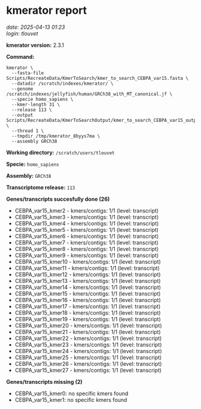 # kmerator report
*date: 2025-04-13 01:23*  
*login: tlouvet*

**kmerator version:** 2.3.1

**Command:**

```
kmerator \
  --fasta-file Scripts/RecreateData/KmerToSearch/kmer_to_search_CEBPA_var15.fasta \
  --datadir /scratch/indexes/kmerator/ \
  --genome /scratch/indexes/jellyfish/human/GRCh38_with_MT_canonical.jf \
  --specie homo_sapiens \
  --kmer-length 31 \
  --release 113 \
  --output Scripts/RecreateData/KmerToSearchOutput/kmer_to_search_CEBPA_var15_output \
  --thread 1 \
  --tmpdir /tmp/kmerator_8byys7ma \
  --assembly GRCh38
```

**Working directory:** `/scratch/users/tlouvet`

**Specie:** `homo_sapiens`

**Assembly:** `GRCh38`

**Transcriptome release:** `113`

**Genes/transcripts succesfully done (26)**

- CEBPA_var15_kmer2 - kmers/contigs: 1/1 (level: transcript)
- CEBPA_var15_kmer3 - kmers/contigs: 1/1 (level: transcript)
- CEBPA_var15_kmer4 - kmers/contigs: 1/1 (level: transcript)
- CEBPA_var15_kmer5 - kmers/contigs: 1/1 (level: transcript)
- CEBPA_var15_kmer6 - kmers/contigs: 1/1 (level: transcript)
- CEBPA_var15_kmer7 - kmers/contigs: 1/1 (level: transcript)
- CEBPA_var15_kmer8 - kmers/contigs: 1/1 (level: transcript)
- CEBPA_var15_kmer9 - kmers/contigs: 1/1 (level: transcript)
- CEBPA_var15_kmer10 - kmers/contigs: 1/1 (level: transcript)
- CEBPA_var15_kmer11 - kmers/contigs: 1/1 (level: transcript)
- CEBPA_var15_kmer12 - kmers/contigs: 1/1 (level: transcript)
- CEBPA_var15_kmer13 - kmers/contigs: 1/1 (level: transcript)
- CEBPA_var15_kmer14 - kmers/contigs: 1/1 (level: transcript)
- CEBPA_var15_kmer15 - kmers/contigs: 1/1 (level: transcript)
- CEBPA_var15_kmer16 - kmers/contigs: 1/1 (level: transcript)
- CEBPA_var15_kmer17 - kmers/contigs: 1/1 (level: transcript)
- CEBPA_var15_kmer18 - kmers/contigs: 1/1 (level: transcript)
- CEBPA_var15_kmer19 - kmers/contigs: 1/1 (level: transcript)
- CEBPA_var15_kmer20 - kmers/contigs: 1/1 (level: transcript)
- CEBPA_var15_kmer21 - kmers/contigs: 1/1 (level: transcript)
- CEBPA_var15_kmer22 - kmers/contigs: 1/1 (level: transcript)
- CEBPA_var15_kmer23 - kmers/contigs: 1/1 (level: transcript)
- CEBPA_var15_kmer24 - kmers/contigs: 1/1 (level: transcript)
- CEBPA_var15_kmer25 - kmers/contigs: 1/1 (level: transcript)
- CEBPA_var15_kmer26 - kmers/contigs: 1/1 (level: transcript)
- CEBPA_var15_kmer27 - kmers/contigs: 1/1 (level: transcript)


**Genes/transcripts missing (2)**

- CEBPA_var15_kmer0: no specific kmers found
- CEBPA_var15_kmer1: no specific kmers found
